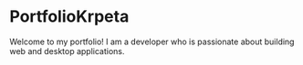 # PortfolioKrpeta
Welcome to my portfolio! I am a developer who is passionate about building web and desktop applications.
